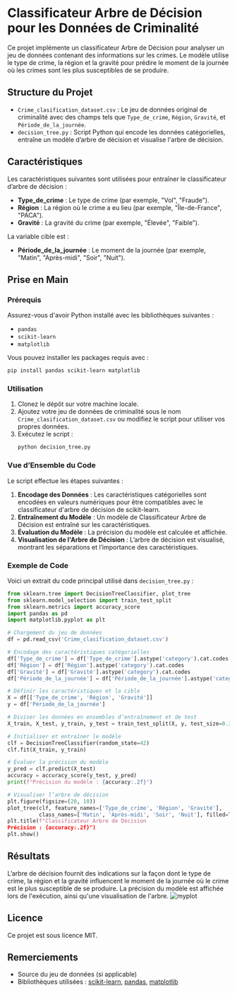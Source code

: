 # Classificateur Arbre de Décision pour les Données de Criminalité

Ce projet implémente un classificateur Arbre de Décision pour analyser un jeu de données contenant des informations sur les crimes. Le modèle utilise le type de crime, la région et la gravité pour prédire le moment de la journée où les crimes sont les plus susceptibles de se produire.

## Structure du Projet

- `Crime_clasification_dataset.csv` : Le jeu de données original de criminalité avec des champs tels que `Type_de_crime`, `Région`, `Gravité`, et `Période_de_la_journée`.
- `decision_tree.py` : Script Python qui encode les données catégorielles, entraîne un modèle d’arbre de décision et visualise l'arbre de décision.

## Caractéristiques

Les caractéristiques suivantes sont utilisées pour entraîner le classificateur d’arbre de décision :
- **Type_de_crime** : Le type de crime (par exemple, "Vol", "Fraude").
- **Région** : La région où le crime a eu lieu (par exemple, "Île-de-France", "PACA").
- **Gravité** : La gravité du crime (par exemple, "Élevée", "Faible").

La variable cible est :
- **Période_de_la_journée** : Le moment de la journée (par exemple, "Matin", "Après-midi", "Soir", "Nuit").

## Prise en Main

### Prérequis

Assurez-vous d'avoir Python installé avec les bibliothèques suivantes :
- `pandas`
- `scikit-learn`
- `matplotlib`

Vous pouvez installer les packages requis avec :
```bash
pip install pandas scikit-learn matplotlib
```

### Utilisation

1. Clonez le dépôt sur votre machine locale.
2. Ajoutez votre jeu de données de criminalité sous le nom `Crime_clasification_dataset.csv` ou modifiez le script pour utiliser vos propres données.
3. Exécutez le script :
   ```bash
   python decision_tree.py
   ```

### Vue d’Ensemble du Code

Le script effectue les étapes suivantes :
1. **Encodage des Données** : Les caractéristiques catégorielles sont encodées en valeurs numériques pour être compatibles avec le classificateur d'arbre de décision de scikit-learn.
2. **Entraînement du Modèle** : Un modèle de Classificateur Arbre de Décision est entraîné sur les caractéristiques.
3. **Évaluation du Modèle** : La précision du modèle est calculée et affichée.
4. **Visualisation de l'Arbre de Décision** : L’arbre de décision est visualisé, montrant les séparations et l’importance des caractéristiques.

### Exemple de Code

Voici un extrait du code principal utilisé dans `decision_tree.py` :

```python
from sklearn.tree import DecisionTreeClassifier, plot_tree
from sklearn.model_selection import train_test_split
from sklearn.metrics import accuracy_score
import pandas as pd
import matplotlib.pyplot as plt

# Chargement du jeu de données
df = pd.read_csv('Crime_clasification_dataset.csv')

# Encodage des caractéristiques catégorielles
df['Type_de_crime'] = df['Type_de_crime'].astype('category').cat.codes
df['Région'] = df['Région'].astype('category').cat.codes
df['Gravité'] = df['Gravité'].astype('category').cat.codes
df['Période_de_la_journée'] = df['Période_de_la_journée'].astype('category').cat.codes

# Définir les caractéristiques et la cible
X = df[['Type_de_crime', 'Région', 'Gravité']]
y = df['Période_de_la_journée']

# Diviser les données en ensembles d’entraînement et de test
X_train, X_test, y_train, y_test = train_test_split(X, y, test_size=0.3, random_state=42)

# Initialiser et entraîner le modèle
clf = DecisionTreeClassifier(random_state=42)
clf.fit(X_train, y_train)

# Évaluer la précision du modèle
y_pred = clf.predict(X_test)
accuracy = accuracy_score(y_test, y_pred)
print(f"Précision du modèle : {accuracy:.2f}")

# Visualiser l’arbre de décision
plt.figure(figsize=(20, 10))
plot_tree(clf, feature_names=['Type_de_crime', 'Région', 'Gravité'], 
          class_names=['Matin', 'Après-midi', 'Soir', 'Nuit'], filled=True)
plt.title(f"Classificateur Arbre de Décision
Précision : {accuracy:.2f}")
plt.show()
```

## Résultats

L’arbre de décision fournit des indications sur la façon dont le type de crime, la région et la gravité influencent le moment de la journée où le crime est le plus susceptible de se produire. La précision du modèle est affichée lors de l'exécution, ainsi qu'une visualisation de l'arbre.
![myplot]('TP1/myplot.png')

## Licence

Ce projet est sous licence MIT.

## Remerciements

- Source du jeu de données (si applicable)
- Bibliothèques utilisées : [scikit-learn](https://scikit-learn.org/), [pandas](https://pandas.pydata.org/), [matplotlib](https://matplotlib.org/)
